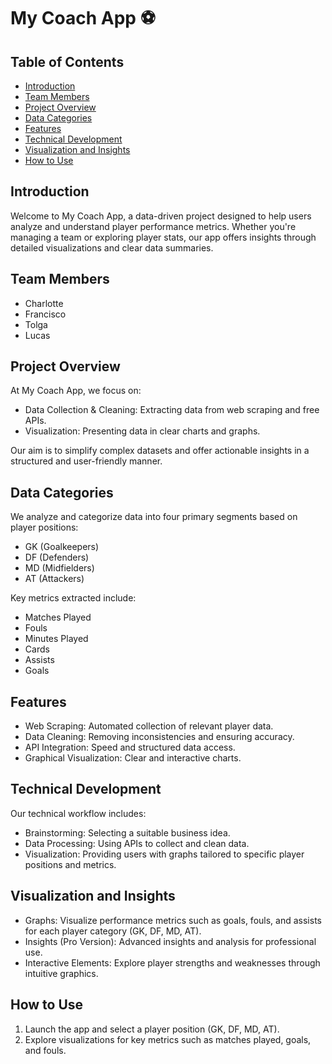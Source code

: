 # My Coach App ⚽

## Table of Contents

- [Introduction](#introduction)
- [Team Members](#team-members)
- [Project Overview](#project-overview)
- [Data Categories](#data-categories)
- [Features](#features)
- [Technical Development](#technical-development)
- [Visualization and Insights](#visualization-and-insights)
- [How to Use](#how-to-use)

## Introduction

Welcome to My Coach App, a data-driven project designed to help users analyze and understand player performance metrics. Whether you're managing a team or exploring player stats, our app offers insights through detailed visualizations and clear data summaries.

## Team Members

- Charlotte
- Francisco
- Tolga
- Lucas

## Project Overview

At My Coach App, we focus on:

- Data Collection & Cleaning: Extracting data from web scraping and free APIs.
- Visualization: Presenting data in clear charts and graphs.

Our aim is to simplify complex datasets and offer actionable insights in a structured and user-friendly manner.

## Data Categories

We analyze and categorize data into four primary segments based on player positions:

- GK (Goalkeepers)
- DF (Defenders)
- MD (Midfielders)
- AT (Attackers)

Key metrics extracted include:

- Matches Played
- Fouls
- Minutes Played
- Cards
- Assists
- Goals

## Features

- Web Scraping: Automated collection of relevant player data.
- Data Cleaning: Removing inconsistencies and ensuring accuracy.
- API Integration: Speed and structured data access.
- Graphical Visualization: Clear and interactive charts.

## Technical Development

Our technical workflow includes:

- Brainstorming: Selecting a suitable business idea.
- Data Processing: Using APIs to collect and clean data.
- Visualization: Providing users with graphs tailored to specific player positions and metrics.

## Visualization and Insights

- Graphs: Visualize performance metrics such as goals, fouls, and assists for each player category (GK, DF, MD, AT).
- Insights (Pro Version): Advanced insights and analysis for professional use.
- Interactive Elements: Explore player strengths and weaknesses through intuitive graphics.

## How to Use

1. Launch the app and select a player position (GK, DF, MD, AT).
2. Explore visualizations for key metrics such as matches played, goals, and fouls.
